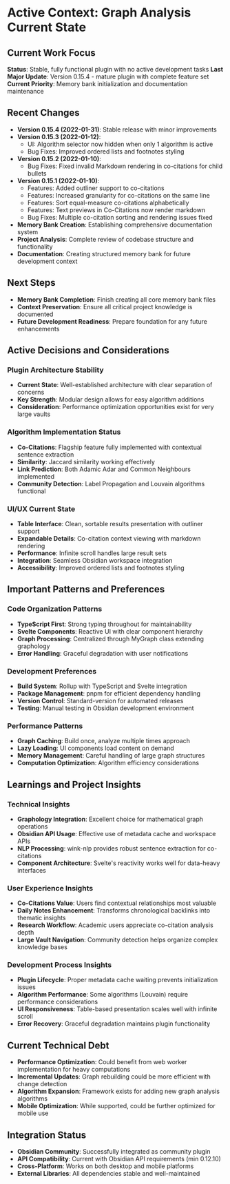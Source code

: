 # Active Context: Graph Analysis Current State

## Current Work Focus
**Status**: Stable, fully functional plugin with no active development tasks
**Last Major Update**: Version 0.15.4 - mature plugin with complete feature set
**Current Priority**: Memory bank initialization and documentation maintenance

## Recent Changes
- **Version 0.15.4 (2022-01-31)**: Stable release with minor improvements
- **Version 0.15.3 (2022-01-12)**:
  - UI: Algorithm selector now hidden when only 1 algorithm is active
  - Bug Fixes: Improved ordered lists and footnotes styling
- **Version 0.15.2 (2022-01-10)**:
  - Bug Fixes: Fixed invalid Markdown rendering in co-citations for child bullets
- **Version 0.15.1 (2022-01-10)**:
  - Features: Added outliner support to co-citations
  - Features: Increased granularity for co-citations on the same line
  - Features: Sort equal-measure co-citations alphabetically
  - Features: Text previews in Co-Citations now render markdown
  - Bug Fixes: Multiple co-citation sorting and rendering issues fixed
- **Memory Bank Creation**: Establishing comprehensive documentation system
- **Project Analysis**: Complete review of codebase structure and functionality
- **Documentation**: Creating structured memory bank for future development context

## Next Steps
- **Memory Bank Completion**: Finish creating all core memory bank files
- **Context Preservation**: Ensure all critical project knowledge is documented
- **Future Development Readiness**: Prepare foundation for any future enhancements

## Active Decisions and Considerations

### Plugin Architecture Stability
- **Current State**: Well-established architecture with clear separation of concerns
- **Key Strength**: Modular design allows for easy algorithm additions
- **Consideration**: Performance optimization opportunities exist for very large vaults

### Algorithm Implementation Status
- **Co-Citations**: Flagship feature fully implemented with contextual sentence extraction
- **Similarity**: Jaccard similarity working effectively
- **Link Prediction**: Both Adamic Adar and Common Neighbours implemented
- **Community Detection**: Label Propagation and Louvain algorithms functional

### UI/UX Current State
- **Table Interface**: Clean, sortable results presentation with outliner support
- **Expandable Details**: Co-citation context viewing with markdown rendering
- **Performance**: Infinite scroll handles large result sets
- **Integration**: Seamless Obsidian workspace integration
- **Accessibility**: Improved ordered lists and footnotes styling

## Important Patterns and Preferences

### Code Organization Patterns
- **TypeScript First**: Strong typing throughout for maintainability
- **Svelte Components**: Reactive UI with clear component hierarchy
- **Graph Processing**: Centralized through MyGraph class extending graphology
- **Error Handling**: Graceful degradation with user notifications

### Development Preferences
- **Build System**: Rollup with TypeScript and Svelte integration
- **Package Management**: pnpm for efficient dependency handling
- **Version Control**: Standard-version for automated releases
- **Testing**: Manual testing in Obsidian development environment

### Performance Patterns
- **Graph Caching**: Build once, analyze multiple times approach
- **Lazy Loading**: UI components load content on demand
- **Memory Management**: Careful handling of large graph structures
- **Computation Optimization**: Algorithm efficiency considerations

## Learnings and Project Insights

### Technical Insights
- **Graphology Integration**: Excellent choice for mathematical graph operations
- **Obsidian API Usage**: Effective use of metadata cache and workspace APIs
- **NLP Processing**: wink-nlp provides robust sentence extraction for co-citations
- **Component Architecture**: Svelte's reactivity works well for data-heavy interfaces

### User Experience Insights
- **Co-Citations Value**: Users find contextual relationships most valuable
- **Daily Notes Enhancement**: Transforms chronological backlinks into thematic insights
- **Research Workflow**: Academic users appreciate co-citation analysis depth
- **Large Vault Navigation**: Community detection helps organize complex knowledge bases

### Development Process Insights
- **Plugin Lifecycle**: Proper metadata cache waiting prevents initialization issues
- **Algorithm Performance**: Some algorithms (Louvain) require performance considerations
- **UI Responsiveness**: Table-based presentation scales well with infinite scroll
- **Error Recovery**: Graceful degradation maintains plugin functionality

## Current Technical Debt
- **Performance Optimization**: Could benefit from web worker implementation for heavy computations
- **Incremental Updates**: Graph rebuilding could be more efficient with change detection
- **Algorithm Expansion**: Framework exists for adding new graph analysis algorithms
- **Mobile Optimization**: While supported, could be further optimized for mobile use

## Integration Status
- **Obsidian Community**: Successfully integrated as community plugin
- **API Compatibility**: Current with Obsidian API requirements (min 0.12.10)
- **Cross-Platform**: Works on both desktop and mobile platforms
- **External Libraries**: All dependencies stable and well-maintained
